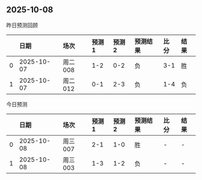 

 ## 2025-10-08

昨日预测回顾

|    | 日期         | 场次    | 预测1   | 预测2   | 预测结果   | 比分   | 结果   |
|---:|:-----------|:------|:------|:------|:-------|:-----|:-----|
|  0 | 2025-10-07 | 周二008 | 1-2   | 0-2   | 负      | 3-1  | 胜    |
|  1 | 2025-10-07 | 周二012 | 0-1   | 2-3   | 负      | 1-4  | 负    |

今日预测

|    | 日期         | 场次    | 预测1   | 预测2   | 预测结果   | 比分   | 结果   |
|---:|:-----------|:------|:------|:------|:-------|:-----|:-----|
|  0 | 2025-10-08 | 周三007 | 2-1   | 1-0   | 胜      | -    | -    |
|  1 | 2025-10-08 | 周三003 | 1-3   | 1-2   | 负      | -    | -    |